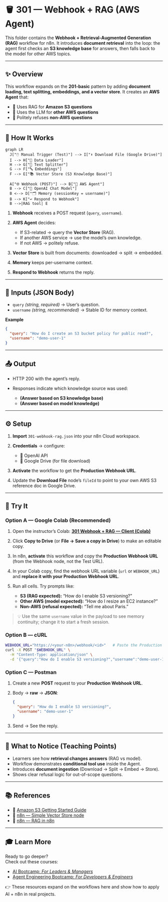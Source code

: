 # 🪣 301 — Webhook + RAG (AWS Agent)

This folder contains the **Webhook + Retrieval-Augmented Generation (RAG)** workflow for n8n.
It introduces **document retrieval** into the loop: the agent first checks an **S3 knowledge base** for answers, then falls back to the model for other AWS topics.

---

## ✨ Overview

This workflow expands on the **201-basic** pattern by adding **document loading, text splitting, embeddings, and a vector store**.
It creates an **AWS Agent** that:

- 📂 Uses RAG for **Amazon S3 questions**
- 🤖 Uses the LLM for **other AWS questions**
- 🙅 Politely refuses **non-AWS questions**

---

## 🔄 How It Works

```mermaid
graph LR
  J["🖱️ Manual Trigger (Test)"] --> I["⬇️ Download File (Google Drive)"]
  I --> H["📂 Data Loader"]
  H --> G["📄 Text Splitter"]
  G --> F["🔤 Embeddings"]
  F --> E["📚 Vector Store (S3 Knowledge Base)"]

  A["🌐 Webhook (POST)"] --> B["🧠 AWS Agent"]
  B --> C["🤖 OpenAI Chat Model"]
  B <--> D["🗂️ Memory (sessionKey = username)"]
  B --> K["↩️ Respond to Webhook"]
  B -->|RAG tool| E
```

1. **Webhook** receives a POST request (`query`, `username`).
2. **AWS Agent** decides:

   - If S3-related → query the **Vector Store** (RAG).
   - If another AWS service → use the model’s own knowledge.
   - If not AWS → politely refuse.

3. **Vector Store** is built from documents: downloaded → split → embedded.
4. **Memory** keeps per-username context.
5. **Respond to Webhook** returns the reply.

---

## 🛂 Inputs (JSON Body)

- `query` _(string, required)_ → User’s question.
- `username` _(string, recommended)_ → Stable ID for memory context.

**Example**

```json
{
  "query": "How do I create an S3 bucket policy for public read?",
  "username": "demo-user-1"
}
```

---

## 📤 Output

- HTTP 200 with the agent’s reply.
- Responses indicate which knowledge source was used:

  - **(Answer based on S3 knowledge base)**
  - **(Answer based on model knowledge)**

---

## ⚙️ Setup

1. **Import** `301-webhook-rag.json` into your n8n Cloud workspace.
2. **Credentials** → configure:

   - 🔑 OpenAI API
   - 🔑 Google Drive (for file download)

3. **Activate** the workflow to get the **Production Webhook URL**.
4. Update the **Download File** node’s `fileId` to point to your own AWS S3 reference doc in Google Drive.

---

## 🧪 Try It

### Option A — **Google Colab (Recommended)**

1. Open the instructor’s Colab:
   **[301 Webhook + RAG — Client (Colab)](https://colab.research.google.com/drive/1o66IjJDEQZ404gs5MNiItm2WqxcU2bzx?usp=sharing)**
2. Click **Copy to Drive** (or **File → Save a copy in Drive**) to make an editable copy.
3. In n8n, **activate** this workflow and copy the **Production Webhook URL** (from the Webhook node, not the Test URL).
4. In your Colab copy, find the webhook URL variable (`url` or `WEBHOOK_URL`) and **replace it with your Production Webhook URL**.
5. Run all cells. Try prompts like:

   - **S3 (RAG expected):** “How do I enable S3 versioning?”
   - **Other AWS (model expected):** “How do I resize an EC2 instance?”
   - **Non-AWS (refusal expected):** “Tell me about Paris.”

> 💡 Use the same `username` value in the payload to see memory continuity; change it to start a fresh session.

### Option B — cURL

```bash
WEBHOOK_URL="https://<your-n8n>/webhook/<id>"   # Paste the Production URL
curl -X POST "$WEBHOOK_URL" \
  -H "Content-Type: application/json" \
  -d '{"query":"How do I enable S3 versioning?","username":"demo-user-1"}'
```

### Option C — Postman

1. Create a new **POST** request to your **Production Webhook URL**.

2. Body → **raw** → **JSON**:

   ```json
   {
     "query": "How do I enable S3 versioning?",
     "username": "demo-user-1"
   }
   ```

3. Send → See the reply.

---

## 🧠 What to Notice (Teaching Points)

- Learners see how **retrieval changes answers** (RAG vs model).
- Workflow demonstrates **conditional tool use** inside the Agent.
- Introduces **document ingestion** (Download → Split → Embed → Store).
- Shows clear refusal logic for out-of-scope questions.

---

## 📚 References

- 📖 [Amazon S3 Getting Started Guide](https://cdn2.hubspot.net/hubfs/4423734/marketing/vendor%20insights/AWS/White%20papers/S3-Getting%20Started%20Guide.pdf)
- 📖 [n8n — Simple Vector Store node](https://docs.n8n.io/integrations/builtin/cluster-nodes/root-nodes/n8n-nodes-langchain.vectorstoreinmemory/)
- 📖 [n8n — RAG in n8n](https://docs.n8n.io/advanced-ai/rag-in-n8n/)

---

## 🎓 Learn More

Ready to go deeper?  
Check out these courses:

- [AI Bootcamp: _For Leaders & Managers_](https://maven.com/boring-bot/ml-system-design?promoCode=201OFF)
- [Agent Engineering Bootcamp: _For Developers & Engineers_](https://maven.com/boring-bot/advanced-llm?promoCode=200OFF)

👉 These resources expand on the workflows here and show how to apply AI + n8n in real projects.
